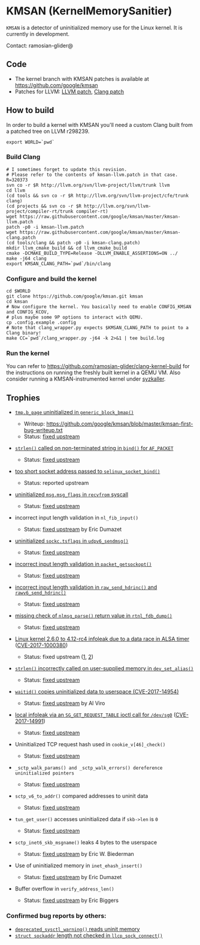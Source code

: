 # KMSAN (KernelMemorySanitier)

`KMSAN` is a detector of uninitialized memory use for the Linux kernel. It is
currently in development.

Contact: ramosian-glider@

## Code

*   The kernel branch with KMSAN patches is available at https://github.com/google/kmsan
*   Patches for LLVM: [LLVM patch](https://github.com/google/kmsan/blob/master/kmsan-llvm.patch),
    [Clang patch](https://github.com/google/kmsan/blob/master/kmsan-clang.patch)

## How to build

In order to build a kernel with KMSAN you'll need a custom Clang built from a patched tree on LLVM r298239.

```
export WORLD=`pwd`
```

### Build Clang
```
# I sometimes forget to update this revision.
# Please refer to the contents of kmsan-llvm.patch in that case.
R=320373
svn co -r $R http://llvm.org/svn/llvm-project/llvm/trunk llvm
cd llvm
(cd tools && svn co -r $R http://llvm.org/svn/llvm-project/cfe/trunk clang)
(cd projects && svn co -r $R http://llvm.org/svn/llvm-project/compiler-rt/trunk compiler-rt)
wget https://raw.githubusercontent.com/google/kmsan/master/kmsan-llvm.patch
patch -p0 -i kmsan-llvm.patch
wget https://raw.githubusercontent.com/google/kmsan/master/kmsan-clang.patch
(cd tools/clang && patch -p0 -i kmsan-clang.patch)
mkdir llvm_cmake_build && cd llvm_cmake_build
cmake -DCMAKE_BUILD_TYPE=Release -DLLVM_ENABLE_ASSERTIONS=ON ../
make -j64 clang
export KMSAN_CLANG_PATH=`pwd`/bin/clang
```

### Configure and build the kernel
```
cd $WORLD
git clone https://github.com/google/kmsan.git kmsan
cd kmsan
# Now configure the kernel. You basically need to enable CONFIG_KMSAN and CONFIG_KCOV,
# plus maybe some 9P options to interact with QEMU.
cp .config.example .config
# Note that clang_wrapper.py expects $KMSAN_CLANG_PATH to point to a Clang binary!
make CC=`pwd`/clang_wrapper.py -j64 -k 2>&1 | tee build.log
```

### Run the kernel
You can refer to https://github.com/ramosian-glider/clang-kernel-build for the instructions
on running the freshly built kernel in a QEMU VM.
Also consider running a KMSAN-instrumented kernel under [syzkaller](https://github.com/google/syzkaller).

## Trophies

*   [`tmp.b_page` uninitialized in
    `generic_block_bmap()`](https://lkml.org/lkml/2016/12/22/158)
    *   Writeup:
        https://github.com/google/kmsan/blob/master/kmsan-first-bug-writeup.txt
    *   Status: [fixed
        upstream](https://github.com/torvalds/linux/commit/2a527d6858c246db8afc3d576dbcbff0902f933b)
*   [`strlen()` called on non-terminated string in `bind()` for
    `AF_PACKET`](https://lkml.org/lkml/2017/2/28/270)
    *   Status: [fixed
        upstream](https://github.com/torvalds/linux/commit/540e2894f7905538740aaf122bd8e0548e1c34a4)
*   [too short socket address passed to
    `selinux_socket_bind()`](https://lkml.org/lkml/2017/3/3/524)
    *   Status: reported upstream
*   [uninitialized `msg.msg_flags` in `recvfrom`
    syscall](https://lkml.org/lkml/2017/3/7/361)
    *   Status: [fixed
        upstream](https://github.com/torvalds/linux/commit/9f138fa609c47403374a862a08a41394be53d461)
*   incorrect input length validation in `nl_fib_input()`
    *   Status: [fixed
        upstream](https://github.com/torvalds/linux/commit/c64c0b3cac4c5b8cb093727d2c19743ea3965c0b)
        by Eric Dumazet
*   [uninitialized `sockc.tsflags` in
    `udpv6_sendmsg()`](https://lkml.org/lkml/2017/3/21/505)
    *   Status: [fixed
        upstream](https://github.com/torvalds/linux/commit/d515684d78148884d5fc425ba904c50f03844020)
*   [incorrect input length validation in
    `packet_getsockopt()`](https://lkml.org/lkml/2017/4/25/628)
    *   Status: [fixed
        upstream](https://github.com/torvalds/linux/commit/fd2c83b35752f0a8236b976978ad4658df14a59f)
*   [incorrect input length validation in `raw_send_hdrinc()`
    and `rawv6_send_hdrinc()`](https://lkml.org/lkml/2017/5/3/351)
    *   Status: [fixed
        upstream](https://github.com/torvalds/linux/commit/86f4c90a1c5c1493f07f2d12c1079f5bf01936f2)
*   [missing check of `nlmsg_parse()` return value in
    `rtnl_fdb_dump()`](https://lkml.org/lkml/2017/5/23/346)
    *   Status: [fixed
        upstream](https://github.com/torvalds/linux/commit/0ff50e83b5122e836ca492fefb11656b225ac29c)
*   [Linux kernel 2.6.0 to 4.12-rc4 infoleak due to a data race in ALSA timer](http://openwall.com/lists/oss-security/2017/06/12/2) ([CVE-2017-1000380](http://cve.mitre.org/cgi-bin/cvename.cgi?name=CVE-2017-1000380))
    *   Status: fixed upstream ([1](https://github.com/torvalds/linux/commit/ba3021b2c79b2fa9114f92790a99deb27a65b728), [2](https://github.com/torvalds/linux/commit/d11662f4f798b50d8c8743f433842c3e40fe3378))
*   [`strlen()` incorrectly called on user-supplied memory in `dev_set_alias()`](https://lkml.org/lkml/2017/5/31/394)
    *   Status: [fixed
        upstream](https://github.com/torvalds/linux/commit/c28294b941232931fbd714099798eb7aa7e865d7)

*   [`waitid()` copies uninitialized data to userspace (CVE-2017-14954)](http://cve.mitre.org/cgi-bin/cvename.cgi?name=CVE-2017-14954)
    *   Status: [fixed upstream](https://github.com/torvalds/linux/commit/6c85501f2fabcfc4fc6ed976543d252c4eaf4be9) by Al Viro
*   [local infoleak via an `SG_GET_REQUEST_TABLE` ioctl call for `/dev/sg0`](http://www.openwall.com/lists/oss-security/2017/10/09/6) ([CVE-2017-14991](https://cve.mitre.org/cgi-bin/cvename.cgi?name=2017-14991))
    *   Status: [fixed upstream](https://git.kernel.org/pub/scm/linux/kernel/git/torvalds/linux.git/commit/?id=3e0097499839e0fe3af380410eababe5a47c4cf9)
*   Uninitialized TCP request hash used in `cookie_v[46]_check()`
    *   Status: [fixed upstream](https://github.com/torvalds/linux/commit/18bcf2907df935981266532e1e0d052aff2e6fae)
*   `_sctp_walk_params() and _sctp_walk_errors() dereference uninitialized pointers`
    *   Status: [fixed upstream](https://github.com/torvalds/linux/commit/b1f5bfc27a19f214006b9b4db7b9126df2dfdf5a)
*   `sctp_v6_to_addr()` compared addresses to uninit data
    *   Status: [fixed upstream](https://github.com/torvalds/linux/commit/15339e441ec46fbc3bf3486bb1ae4845b0f1bb8d#diff-525010da1ffa389226076f14b694d47d)
*   `tun_get_user()` accesses uninitialized data if `skb->len` is `0`
    *   Status: [fixed upstream](https://github.com/torvalds/linux/commit/2580c4c17aee3ad58e9751012bad278dd074ccae)
*   `sctp_inet6_skb_msgname()` leaks 4 bytes to the userspace
    *   Status: [fixed upstream](https://github.com/torvalds/linux/commit/7c8a61d9ee1df0fb4747879fa67a99614eb62fec) by Eric W. Biederman
*   Use of uninitialized memory in `inet_ehash_insert()`
    *   Status: [fixed upstream](https://github.com/torvalds/linux/commit/d7efc6c11b277d9d80b99b1334a78bfe7d7edf10) by Eric Dumazet
*   Buffer overflow in `verify_address_len()`
    *   Status: [fixed upstream](https://github.com/torvalds/linux/commit/06b335cb51af018d5feeff5dd4fd53847ddb675a) by Eric Biggers


### Confirmed bug reports by others:
*   [`deprecated_sysctl_warning()` reads uninit memory](https://lkml.org/lkml/2017/5/24/498)
*   [`struct sockaddr` length not checked in `llcp_sock_connect()`](https://github.com/torvalds/linux/commit/608c4adfcabab220142ee335a2a003ccd1c0b25b)
